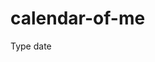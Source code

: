 # calendar-of-me
Type date
<body>
    <div id = "calendar">
        <div id = "calendar_header">
            <i class = "icon-chevron-lift"></i>
            <hl></hl>
             <i class = "icon-chevron-right"></i>
         </div>
         <div id = " calendra_weekdays"></div>
         <div id = " calendar_content"></div>
     </div>
 </body>
